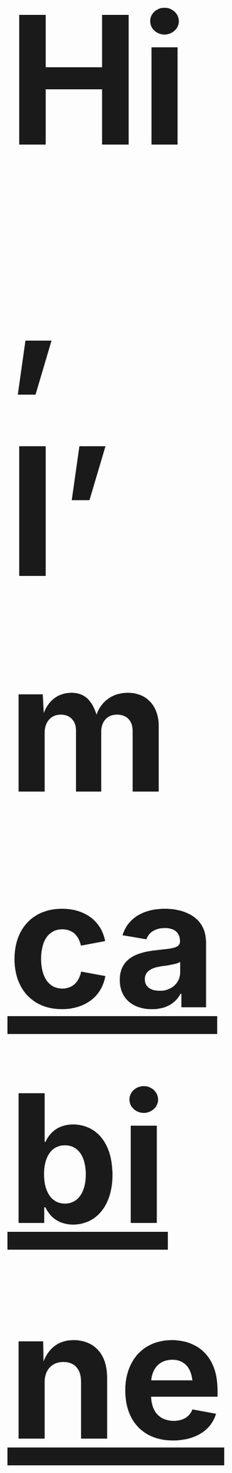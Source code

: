  <h1 align=”center” style="font-size:400px;">
Hi, I’m <a href=”https://www.cabinetkumarshah.com.np/" target=”_blank” rel=”noreferrer”>cabinet shah (Data Analyst)</a> 👋
</h1> 
 
[![Portfolio](http://img.shields.io/badge/Web-Portfolio-blue.png)](https://www.cabinetkumarshah.com.np/) || [<img src="https://user-images.githubusercontent.com/53578487/163301223-4d3492fb-5dad-465e-915e-70924c14f0ca.png" width="25" height="25" />](https://www.linkedin.com/in/cabinetshah/)  || [<img src="https://user-images.githubusercontent.com/53578487/163303160-ebf9d1d0-f728-47ac-82a4-9075c3898bc4.png" width="25" height="25" />](https://www.cabinetkumarshah.com.np/) || [<img src="https://user-images.githubusercontent.com/53578487/163302509-e27d55ed-8584-47b2-bfcf-6ebd36055743.png" width="25" height="25" />](https://wa.me/message/XQJGPQTNIYQPP1)

_______

[![Anurag’s github stats](https://github-readme-stats.vercel.app/api?username=cabinetshah2710)](https://github.com/cabinetshah2710) &emsp;
[![Top Langs](https://github-readme-stats.vercel.app/api/top-langs/?username=cabinetshah2710)](https://github.com/cabinetshah2710)

_________

 
## Hold on Languages: ![Python](https://img.shields.io/badge/python-3670A0?style=for-the-badge&logo=python&logoColor=ffdd54)![R](https://img.shields.io/badge/r-%23276DC3.svg?style=for-the-badge&logo=r&logoColor=white)![Scala](https://img.shields.io/badge/scala-%23DC322F.svg?style=for-the-badge&logo=scala&logoColor=white)![Java](https://img.shields.io/badge/java-%23ED8B00.svg?style=for-the-badge&logo=java&logoColor=white)![C++](https://img.shields.io/badge/c++-%2300599C.svg?style=for-the-badge&logo=c%2B%2B&logoColor=white)![C](https://img.shields.io/badge/c-%2300599C.svg?style=for-the-badge&logo=c&logoColor=white)![HTML5](https://img.shields.io/badge/html5-%23E34F26.svg?style=for-the-badge&logo=html5&logoColor=white)![JavaScript](https://img.shields.io/badge/javascript-%23323330.svg?style=for-the-badge&logo=javascript&logoColor=%23F7DF1E)![CSS3](https://img.shields.io/badge/css3-%231572B6.svg?style=for-the-badge&logo=css3&logoColor=white)
 ## Hold on FrameWork: ![Anaconda](https://img.shields.io/badge/Anaconda-%2344A833.svg?style=for-the-badge&logo=anaconda&logoColor=white)![Apache Kafka](https://img.shields.io/badge/Apache%20Kafka-000?style=for-the-badge&logo=apachekafka)![Chart.js](https://img.shields.io/badge/chart.js-F5788D.svg?style=for-the-badge&logo=chart.js&logoColor=white)![Django](https://img.shields.io/badge/django-%23092E20.svg?style=for-the-badge&logo=django&logoColor=white)![Flask](https://img.shields.io/badge/flask-%23000.svg?style=for-the-badge&logo=flask&logoColor=white)![OpenCV](https://img.shields.io/badge/opencv-%23white.svg?style=for-the-badge&logo=opencv&logoColor=white)![Yarn](https://img.shields.io/badge/yarn-%232C8EBB.svg?style=for-the-badge&logo=yarn&logoColor=white)
## Hold on IDEs/Editors : ![Eclipse](https://img.shields.io/badge/Eclipse-FE7A16.svg?style=for-the-badge&logo=Eclipse&logoColor=white)![Jupyter Notebook](https://img.shields.io/badge/jupyter-%23FA0F00.svg?style=for-the-badge&logo=jupyter&logoColor=white)![PyCharm](https://img.shields.io/badge/pycharm-143?style=for-the-badge&logo=pycharm&logoColor=black&color=black&labelColor=green)![Spyder](https://img.shields.io/badge/Spyder-838485?style=for-the-badge&logo=spyder%20ide&logoColor=maroon)![Sublime Text](https://img.shields.io/badge/sublime_text-%23575757.svg?style=for-the-badge&logo=sublime-text&logoColor=important)![Visual Studio Code](https://img.shields.io/badge/Visual%20Studio%20Code-0078d7.svg?style=for-the-badge&logo=visual-studio-code&logoColor=white)![Visual Studio](https://img.shields.io/badge/Visual%20Studio-5C2D91.svg?style=for-the-badge&logo=visual-studio&logoColor=white)
## Hold on OS: ![Android](https://img.shields.io/badge/Android-3DDC84?style=for-the-badge&logo=android&logoColor=white)![Kali](https://img.shields.io/badge/Kali-268BEE?style=for-the-badge&logo=kalilinux&logoColor=white)![Linux](https://img.shields.io/badge/Linux-FCC624?style=for-the-badge&logo=linux&logoColor=black)![Mac OS](https://img.shields.io/badge/mac%20os-000000?style=for-the-badge&logo=macos&logoColor=F0F0F0)	![Red Hat](https://img.shields.io/badge/Red%20Hat-EE0000?style=for-the-badge&logo=redhat&logoColor=white)![Ubuntu](https://img.shields.io/badge/Ubuntu-E95420?style=for-the-badge&logo=ubuntu&logoColor=white)![Windows](https://img.shields.io/badge/Windows-0078D6?style=for-the-badge&logo=windows&logoColor=white)![Windows XP](https://img.shields.io/badge/Windows%20xp-003399?style=for-the-badge&logo=windowsxp&logoColor=white)
## Hold on servers: 	![Apache](https://img.shields.io/badge/apache-%23D42029.svg?style=for-the-badge&logo=apache&logoColor=white)![Apache Flink](https://img.shields.io/badge/Apache%20Flink-E6526F?style=for-the-badge&logo=Apache%20Flink&logoColor=white)![Apache Maven](https://img.shields.io/badge/Apache%20Maven-C71A36?style=for-the-badge&logo=Apache%20Maven&logoColor=white)![Gunicorn](https://img.shields.io/badge/gunicorn-%298729.svg?style=for-the-badge&logo=gunicorn&logoColor=white)
________________

--------------------------------

# Cancer-Detection-Analysis-Via-ML-algorithms

[Access complete Project code](https://github.com/cabinetshah2710/Cancer-Detection-Analysis-Via-ML-algorithms)

______

## To have access over Web app

[![Website](http://img.shields.io/badge/App-Website-blue.png)](https://cancer-detection-and-analysis.herokuapp.com/)

______________


## Project Teams


#### Senate shah [<img src="https://user-images.githubusercontent.com/53578487/163301223-4d3492fb-5dad-465e-915e-70924c14f0ca.png" width="25" height="25" />](https://www.linkedin.com/in/senate-shah-7662b8191/)

#### Abhishek Verma [<img src="https://user-images.githubusercontent.com/53578487/163301223-4d3492fb-5dad-465e-915e-70924c14f0ca.png" width="25" height="25" />](https://www.linkedin.com/in/abhishek-verma-b09796165)

#### Prashant Kumar [<img src="https://user-images.githubusercontent.com/53578487/163301223-4d3492fb-5dad-465e-915e-70924c14f0ca.png" width="25" height="25" />](https://www.linkedin.com/in/prashantkr228/)

______________

## Live video for successfully deployment of Web App
[Watch live successfully Deployment](https://youtu.be/O8lzYBbnDDI)

--------------------------------------------------------------------------------------------------------------------------------
### [Web App Home Page](https://cancer-detection-and-analysis.herokuapp.com/)
<img src="https://user-images.githubusercontent.com/53578487/163092439-29198665-aded-4e74-855e-8181de3e2c33.png" width="800" height="400" />

--------------------------------------------------------------------------------------------------------------------------------
### [Prostate cancer Prediction Page](https://cancer-detection-and-analysis.herokuapp.com/index)
#### [Model Accuracy comparison](https://cancer-detection-and-analysis.herokuapp.com/pcpaccuracy)
<img src="https://user-images.githubusercontent.com/53578487/163291929-8155d148-95ae-4633-a65f-a0b3fa83b038.png" width="800" height="400" />

--------------------------------------------------------------------------------------------------------------------------------
### [Breast cancer Prediction Page](https://cancer-detection-and-analysis.herokuapp.com/bcpindex)
#### [Model Accuracy comparison](https://cancer-detection-and-analysis.herokuapp.com/bcpaccuracy)
<img src="https://user-images.githubusercontent.com/53578487/163292100-3e680d52-7051-45f5-8ed0-3915f551728c.png" width="800" height="400" />

--------------------------------------------------------------------------------------------------------------------------------
### [Lung cancer Prediction Page](https://cancer-detection-and-analysis.herokuapp.com/lcpindex)
#### [Model Accuracy comparison](https://cancer-detection-and-analysis.herokuapp.com/lcpaccuracy)
<img src="https://user-images.githubusercontent.com/53578487/163291521-ec2db897-89b3-44b2-8d66-b63aec513c0c.png" width="800" height="400" />

--------------------------------------------------------------------------------------------------------------------------------
### [Upload Dataset Page](https://cancer-detection-and-analysis.herokuapp.com/demo)
<img src="https://user-images.githubusercontent.com/53578487/163293084-4030b183-b913-4b90-ad84-b476914da576.png" width="800" height="400" />

--------------------------------------------------------------------------------------------------------------------------------
### [Developers](https://cancer-detection-and-analysis.herokuapp.com/developer)
<img src="https://user-images.githubusercontent.com/53578487/163293554-e16b0d25-7dab-4ed1-abb3-6ddaf54ce0b8.png" width="800" height="400" />


